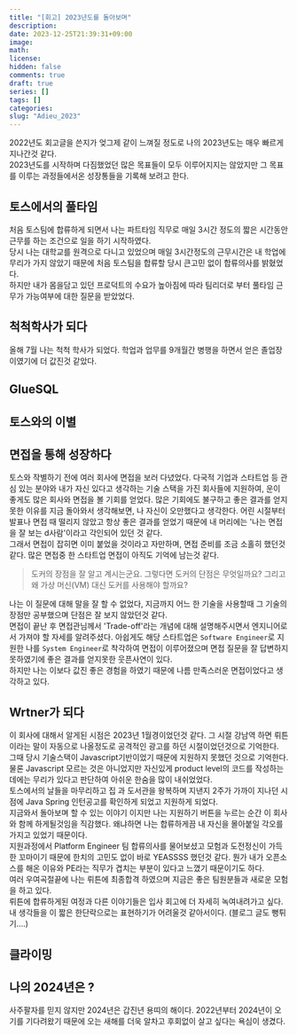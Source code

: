 ```yaml
---
title: "[회고] 2023년도를 돌아보며" 
description: 
date: 2023-12-25T21:39:31+09:00
image: 
math: 
license: 
hidden: false
comments: true
draft: true
series: []
tags: []
categories:
slug: "Adieu_2023"
---
```


2022년도 회고글을 쓴지가 엊그제  같이 느껴질 정도로 나의 2023년도는 매우 빠르게 지나간것 같다.      
2023년도를 시작하며 다짐했었던 많은 목표들이 모두 이루어지지는 않았지만 그 목표를 이루는 과정들에서온 성장통들을 기록해 보려고 한다.      

## 토스에서의 풀타임
처음 토스팀에 합류하게 되면서 나는 파트타임 직무로 매일 3시간 정도의 짧은 시간동안 근무를 하는 조건으로 일을 하기 시작하였다.      
당시 나는 대학교를 원격으로 다니고 있었으며 매일 3시간정도의 근무시간은 내 학업에 무리가 가지 않았기 때문에 처음 토스팀을 합류할 당시 큰고민 없이 합류의사를 밝혔었다.      
하지만 내가 몸을담고 있던 프로덕트의 수요가 높아짐에 따라 팀리더로 부터 풀타임 근무가 가능여부에 대한 질문을  받았었다.      


## 척척학사가 되다
올해 7월 나는 척척 학사가 되었다.  학업과 업무를 9개월간 병행을 하면서 얻은 졸업장이였기에 더 값진것 같았다.      


## GlueSQL

## 토스와의 이별


## 

## 면접을 통해 성장하다
   
토스와 작별하기 전에 여러 회사에 면접을 보러 다녔었다. 다국적 기업과 스타트업 등 관심 있는 분야와 내가 자신 있다고 생각하는 기술 스택을 가진 회사들에 지원하여, 운이 좋게도 많은 회사와 면접을 볼 기회를 얻었다.
많은 기회에도 불구하고 좋은 결과를 얻지  못한 이유를  지금 돌아와서 생각해보면, 나 자신이 오만했다고 생각한다. 어린 시절부터 발표나 면접 때 떨리지 않았고 항상 좋은 결과를 얻었기 때문에 내 머리에는 '나는 면접을 잘 보는 d사람'이라고 각인되어 있던 것 같다.      
그래서 면접이 잡히면 이미 붙었을 것이라고 자만하며, 면접 준비를 조금 소홀히 했던것 같다.  많은 면접중  한 스타트업 면접이 아직도 기억에 남는것 같다.   

>도커의 장점을 잘 알고 계시는군요. 그렇다면 도커의 단점은 무엇일까요? 그리고 왜 가상 머신(VM) 대신 도커를 사용해야 할까요?

나는 이 질문에 대해 말을 잘 할 수 없었다,  지금까지 어느 한 기술을 사용할때 그 기술의 장점만 공부했으며 단점은 잘 보지 않았던것 같다.      
면접이 끝난 후 면접관님께서 'Trade-off'라는 개념에 대해 설명해주시면서 엔지니어로서 가져야 할 자세를 알려주셨다.
아쉽게도 해당 스타트업은 `Software Engineer`로 지원한 나를 `System Engineer`로 착각하여 면접이 이루어졌으며 면접 질문을 잘 답변하지 못하였기에 좋은 결과를 얻지못한 웃픈사연이 있다.      
하지만  나는 이보다 값진 좋은 경험을 하였기 때문에 나름 만족스러운 면접이었다고 생각하고 있다.      

## Wrtner가 되다
이 회사에 대해서 알게된 시점은 2023년 1월경이었던것 같다.  그 시절 강남역 하면 뤼튼이라는 말이 자동으로 나올정도로 공격적인 광고를 하던 시절이었던것으로 기억한다.      
그때 당시 기술스택이 Javascript기반이었기 때문에 지원하지 못했던 것으로 기억한다.  물론 Javascript 모르는 것은 아니었지만 자신있게 product level의 코드를 작성하는데에는 무리가 있다고 판단하여 아쉬운 한숨을  많이 내쉬었었다.      
토스에서의  날들을 마무리하고 집 과 도서관을 왕복하며 지낸지 2주가 가까이 지나던 시점에 Java Spring 인턴공고를 확인하게 되었고 지원하게 되었다.      
지금와서 돌아보며 할 수 있는 이야기 이지만 나는 지원하기 버튼을 누르는 순간 이 회사와 함께 하게될것임을 직감했다.  왜냐하면 나는 합류하게끔 내 자신을 몰아붙일 각오를 가지고 있었기 때문이다.      
지원과정에서 Platform Engineer 팀 합류의사를 물어보셨고 모험과 도전정신이 가득한 꼬마이기 때문에 한치의 고민도 없이 바로 YEASSSS 했던것 같다.  뭔가 내가 오픈소스를 해온 이유와 PE라는 직무가 겹치는 부분이 있다고 느꼈기  때문이기도 하다.      
여러 우여곡절끝에 나는 뤼튼에 최종합격 하였으며 지금은 좋은 팀원분들과 새로운 모험을 하고 있다.      
뤼튼에 합류하게된 여정과 다른 이야기들은 입사 회고에 더 자세히 녹여내려가고 싶다. 내 생각들을 이 짧은 한단락으로는 표현하기가 어려울것 같아서이다. (블로그 글도 뻥튀기....)   

## 클라이밍


##  나의 2024년은 ?
사주팔자를 믿지 않지만 2024년은 갑진년 용띠의 해이다. 2022년부터 2024년이 오기를 기다려왔기 때문에 오는 새해를 더욱 알차고 후회없이 살고 싶다는 욕심이 생겼다.      

